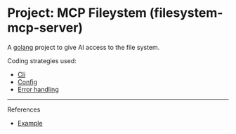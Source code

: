 # Project: MCP Fileystem (filesystem-mcp-server)

A [golang](../1085) project to give AI access to the file system.

Coding strategies used:

- [Cli](../1121)
- [Config](../1123)
- [Error handling](../1124)

---

References

- [Example][mcp-example]

[mcp-example]: https://github.com/mark3labs/mcp-filesystem-server